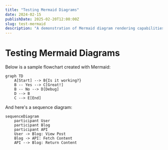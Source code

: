 ```yaml
---
title: "Testing Mermaid Diagrams"
date: 2024-02-15
publishDate: 2025-02-20T12:00:00Z
slug: test-mermaid
description: "A demonstration of Mermaid diagram rendering capabilities"
---
```


# Testing Mermaid Diagrams

Below is a sample flowchart created with Mermaid:

```mermaid
graph TD
    A[Start] --> B{Is it working?}
    B -- Yes --> C[Great!]
    B -- No --> D[Debug]
    D --> B
    C --> E[End]
```

And here's a sequence diagram:

```mermaid
sequenceDiagram
    participant User
    participant Blog
    participant API
    User -> Blog: View Post
    Blog -> API: Fetch Content
    API --> Blog: Return Content
```
